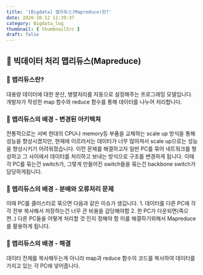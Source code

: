 ```yaml
---
title: '[Bigdata] 맵리듀스(Mapreduce)란?'
date: 2020-10-12 11:39:37
category: Bigdata_log
thumbnail: { thumbnailSrc }
draft: false
---
```



## 🌟 빅데이터 처리 맵리듀스(Mapreduce)

### 🎯 맵리듀스란? 
대용량 데이터에 대한 분산, 병렬처리를 자동으로 설정해주는 프로그래밍 모델입니다.
개발자가 작성한 map 함수와 reduce 함수를 통해 데이터를 나누어 처리합니다.

### 🎯 맵리듀스의 배경 - 변경된 아키텍쳐
전통적으로는 서버 한대의 CPU나 memory등 부품을 교체하는 scale up 방식을 통해
성능을 향상시켰지만, 현재에 이르러서는 데이터가 너무 많아져서 
scale up으로는 성능을 향상시키기 어려워졌습니다. 
이런 문제를 해결하고자 일반 PC를 묶어 네트워크를 형성하고 
그 사이에서 데이터를 처리하고 보내는 방식으로 구조를 변경하게 됩니다.
이때 각 PC를 묶는건 switch가, 그렇게 만들어진 switch들을 묶는건 
backbone switch가 담당하게됩니다. 

### 🎯 맵리듀스의 배경 - 분배와 오류처리 문제
이때 PC를 클러스터로 묶으면 다음과 같은 이슈가 생깁니다.
    1. 데이터를 다른 PC에 각각 전부 복사해서 저장하는건 너무 큰 비용을 감당해야함
    2. 한 PC가 다운되면(죽으면..) 다른 PC들을 어떻게 처리할 것 인지 정해야 함
이를 해결하기위해서 Mapreduce를 활용하게 됩니다.

### 🎯 맵리듀스의 배경 - 해결
데이터 전체를 복사해두는게 아니라 map과 reduce 함수의 코드를 복사하여
데이터를 가지고 있는 각 PC에 넣어줍니다.

